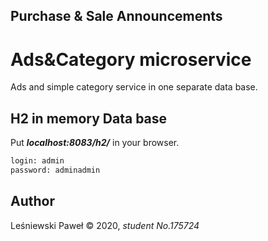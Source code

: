 ## Purchase & Sale Announcements

# Ads&Category microservice

Ads and simple category service in one separate data base.

## H2 in memory Data base
Put ***localhost:8083/h2/*** in your browser.

```bash 
login: admin 
password: adminadmin
```

## Author
Leśniewski Paweł © 2020, *student No.175724*

